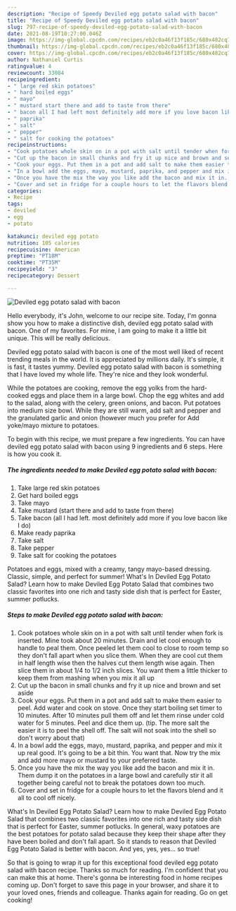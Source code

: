 ```yaml
---
description: "Recipe of Speedy Deviled egg potato salad with bacon"
title: "Recipe of Speedy Deviled egg potato salad with bacon"
slug: 797-recipe-of-speedy-deviled-egg-potato-salad-with-bacon
date: 2021-08-19T10:27:00.046Z
image: https://img-global.cpcdn.com/recipes/eb2c0a46f13f185c/680x482cq70/deviled-egg-potato-salad-with-bacon-recipe-main-photo.jpg
thumbnail: https://img-global.cpcdn.com/recipes/eb2c0a46f13f185c/680x482cq70/deviled-egg-potato-salad-with-bacon-recipe-main-photo.jpg
cover: https://img-global.cpcdn.com/recipes/eb2c0a46f13f185c/680x482cq70/deviled-egg-potato-salad-with-bacon-recipe-main-photo.jpg
author: Nathaniel Curtis
ratingvalue: 4
reviewcount: 33084
recipeingredient:
- " large red skin potatoes"
- " hard boiled eggs"
- " mayo"
- " mustard start there and add to taste from there"
- " bacon all I had left most definitely add more if you love bacon like I do"
- " paprika"
- " salt"
- " pepper"
- " salt for cooking the potatoes"
recipeinstructions:
- "Cook potatoes whole skin on in a pot with salt until tender when fork is inserted. Mine took about 20 minutes. Drain and let cool enough to handle to peal them. Once peeled let them cool to close to room temp so they don&#39;t fall apart when you slice them. When they are cool cut them in half length wise then the halves cut them length wise again. Then slice them in about 1/4 to 1/2 inch slices. You want them a little thicker to keep them from mashing when you mix it all up"
- "Cut up the bacon in small chunks and fry it up nice and brown and set aside"
- "Cook your eggs. Put them in a pot and add salt to make them easier to peel. Add water and cook on stove. Once they start boiling set timer to 10 minutes. After 10 minutes pull them off and let them rinse under cold water for 5 minutes. Peel and dice them up. (tip. The more salt the easier it is to peel the shell off. The salt will not soak into the shell so don&#39;t worry about that)"
- "In a bowl add the eggs, mayo, mustard, paprika, and pepper and mix it up real good. It&#39;s going to be a bit thin. You want that. Now try the mix and add more mayo or mustard to your preferred taste."
- "Once you have the mix the way you like add the bacon and mix it in. Them dump it on the potatoes in a large bowl and carefully stir it all together being careful not to break the potatoes down too much."
- "Cover and set in fridge for a couple hours to let the flavors blend and it all to cool off nicely."
categories:
- Recipe
tags:
- deviled
- egg
- potato

katakunci: deviled egg potato 
nutrition: 105 calories
recipecuisine: American
preptime: "PT18M"
cooktime: "PT35M"
recipeyield: "3"
recipecategory: Dessert

---
```



![Deviled egg potato salad with bacon](https://img-global.cpcdn.com/recipes/eb2c0a46f13f185c/680x482cq70/deviled-egg-potato-salad-with-bacon-recipe-main-photo.jpg)

Hello everybody, it's John, welcome to our recipe site. Today, I'm gonna show you how to make a distinctive dish, deviled egg potato salad with bacon. One of my favorites. For mine, I am going to make it a little bit unique. This will be really delicious.

Deviled egg potato salad with bacon is one of the most well liked of recent trending meals in the world. It is appreciated by millions daily. It's simple, it is fast, it tastes yummy. Deviled egg potato salad with bacon is something that I have loved my whole life. They're nice and they look wonderful.

While the potatoes are cooking, remove the egg yolks from the hard-cooked eggs and place them in a large bowl. Chop the egg whites and add to the salad, along with the celery, green onions, and bacon. Put potatoes into medium size bowl. While they are still warm, add salt and pepper and the granulated garlic and onion (however much you prefer for Add yoke/mayo mixture to potatoes.


To begin with this recipe, we must prepare a few ingredients. You can have deviled egg potato salad with bacon using 9 ingredients and 6 steps. Here is how you cook it.

<!--inarticleads1-->

##### The ingredients needed to make Deviled egg potato salad with bacon:

1. Take  large red skin potatoes
1. Get  hard boiled eggs
1. Take  mayo
1. Take  mustard (start there and add to taste from there)
1. Take  bacon (all I had left. most definitely add more if you love bacon like I do)
1. Make ready  paprika
1. Take  salt
1. Take  pepper
1. Take  salt for cooking the potatoes


Potatoes and eggs, mixed with a creamy, tangy mayo-based dressing. Classic, simple, and perfect for summer! What&#39;s In Deviled Egg Potato Salad? Learn how to make Deviled Egg Potato Salad that combines two classic favorites into one rich and tasty side dish that is perfect for Easter, summer potlucks. 

<!--inarticleads2-->

##### Steps to make Deviled egg potato salad with bacon:

1. Cook potatoes whole skin on in a pot with salt until tender when fork is inserted. Mine took about 20 minutes. Drain and let cool enough to handle to peal them. Once peeled let them cool to close to room temp so they don&#39;t fall apart when you slice them. When they are cool cut them in half length wise then the halves cut them length wise again. Then slice them in about 1/4 to 1/2 inch slices. You want them a little thicker to keep them from mashing when you mix it all up
1. Cut up the bacon in small chunks and fry it up nice and brown and set aside
1. Cook your eggs. Put them in a pot and add salt to make them easier to peel. Add water and cook on stove. Once they start boiling set timer to 10 minutes. After 10 minutes pull them off and let them rinse under cold water for 5 minutes. Peel and dice them up. (tip. The more salt the easier it is to peel the shell off. The salt will not soak into the shell so don&#39;t worry about that)
1. In a bowl add the eggs, mayo, mustard, paprika, and pepper and mix it up real good. It&#39;s going to be a bit thin. You want that. Now try the mix and add more mayo or mustard to your preferred taste.
1. Once you have the mix the way you like add the bacon and mix it in. Them dump it on the potatoes in a large bowl and carefully stir it all together being careful not to break the potatoes down too much.
1. Cover and set in fridge for a couple hours to let the flavors blend and it all to cool off nicely.


What&#39;s In Deviled Egg Potato Salad? Learn how to make Deviled Egg Potato Salad that combines two classic favorites into one rich and tasty side dish that is perfect for Easter, summer potlucks. In general, waxy potatoes are the best potatoes for potato salad because they keep their shape after they have been boiled and don&#39;t fall apart. So it stands to reason that Deviled Egg Potato Salad is better with bacon. And yes, yes, yes… so true! 

So that is going to wrap it up for this exceptional food deviled egg potato salad with bacon recipe. Thanks so much for reading. I'm confident that you can make this at home. There's gonna be interesting food in home recipes coming up. Don't forget to save this page in your browser, and share it to your loved ones, friends and colleague. Thanks again for reading. Go on get cooking!

